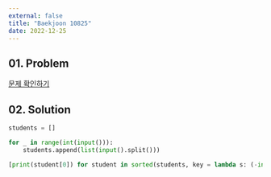 ```yaml
---
external: false
title: "Baekjoon 10825"
date: 2022-12-25
---
```


## 01. Problem

[문제 확인하기](https://www.acmicpc.net/problem/10825)

## 02. Solution

```Python
students = []

for _ in range(int(input())):
    students.append(list(input().split()))

[print(student[0]) for student in sorted(students, key = lambda s: (-int(s[1]), int(s[2]), -int(s[3]), s[0]))]
```
